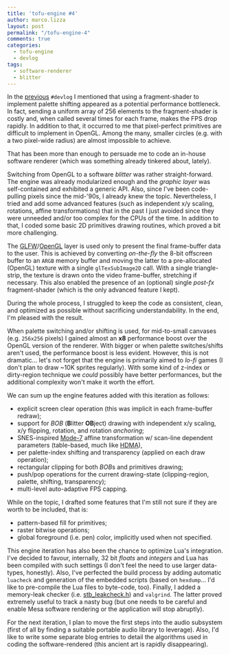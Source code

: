 ```yaml
---
title: 'tofu-engine #4'
author: marco.lizza
layout: post
permalink: "/tofu-engine-4"
comments: true
categories: 
  - tofu-engine
  - devlog
tags: 
  - software-renderer
  - blitter
---
```

In the [previous](/tofu-engine-3) `#devlog` I mentioned that using a fragment-shader to implement palette shifting appeared as a potential performance bottleneck. In fact, sending a uniform array of 256 elements to the fragment-shader is costly and, when called several times for each frame, makes the FPS drop rapidly. In addition to that, it occurred to me that pixel-perfect primitives are difficult to implement in OpenGL. Among the many, smaller circles (e.g. with a two pixel-wide radius) are almost impossible to achieve.

That has been more than enough to persuade me to code an in-house software renderer (which was something already tinkered about, lately).

Switching from OpenGL to a software *blitter* was rather straight-forward. The engine was already modularized enough and the *graphic layer* was self-contained and exhibited a generic API. Also, since I've been code-pulling pixels since the mid-'90s, I already knew the topic. Nevertheless, I tried and add some advanced features (such as independent x/y scaling, rotations, affine transformations) that in the past I just avoided since they were unneeded and/or too complex for the CPUs of the time. In addition to that, I coded some basic 2D primitives drawing routines, which proved a bit more challenging.

The [GLFW](https://www.glfw.org/)/[OpenGL](https://www.opengl.org/) layer is used only to present the final frame-buffer data to the user. This is achieved by converting *on-the-fly* the 8-bit offscreen buffer to an `ARGB` memory buffer and moving the latter to a pre-allocated (OpenGL) texture with a single `glTexSubImage2D` call. With a single triangle-strip, the texture is drawn onto the video frame-buffer, stretching if necessary. This also enabled the presence of an (optional) single *post-fx* fragment-shader (which is the only advanced feature I kept).

During the whole process, I struggled to keep the code as consistent, clean, and optimized as possible without sacrificing understandability. In the end, I'm pleased with the result.

When palette switching and/or shifting is used, for mid-to-small canvases (e.g. `256x256` pixels) I gained almost an **x8** performance boost over the OpenGL version of the renderer. With bigger or when palette switches/shifts aren't used, the performance boost is less evident. However, this is not dramatic... let's not forget that the engine is primarily aimed to *lo-fi* games (I don't plan to draw ~10K sprites regularly). With some kind of z-index or dirty-region technique we *could* possibly have better performances, but the additional complexity won't make it worth the effort.

We can sum up the engine features added with this iteration as follows:

* explicit screen clear operation (this was implicit in each frame-buffer redraw);
* support for *BOB* (**B**litter **OB**ject) drawing with independent x/y scaling, x/y flipping, rotation, and rotation *anchoring*;
* SNES-inspired [Mode-7](https://en.wikipedia.org/wiki/Mode_7) affine transformation w/ scan-line dependent parameters (table-based, much like [HDMA](https://wiki.superfamicom.org/grog's-guide-to-dma-and-hdma-on-the-snes)),
* per palette-index shifting and transparency (applied on each draw operation);
* rectangular clipping for both *BOB*s and primitives drawing;
* push/pop operations for the current drawing-state (clipping-region, palette, shifting, transparency);
* multi-level auto-adaptive FPS capping.

While on the topic, I drafted some features that I'm still not sure if they are worth to be included, that is:

* pattern-based fill for primitives;
* raster bitwise operations;
* global foreground (i.e. pen) color, implicitly used when not specified.

This engine iteration has also been the chance to optimize Lua's integration. I've decided to favour, internally, 32 bit *floats* and *integers* and Lua has been compiled with such settings (I don't feel the need to use larger data-types, honestly). Also, I've perfected the build process by adding automatic `luacheck` and generation of the embedded scripts (based on `hexdump`... I'd like to pre-compile the Lua files to byte-code, too). Finally, I added a memory-leak checker (i.e. [stb_leakcheck.h](https://github.com/nothings/stb/blob/master/stb_leakcheck.h)) and `valgrind`. The latter proved extremely useful to track a nasty bug (but one needs to be careful and enable Mesa software rendering or the application will stop abruptly).

For the next iteration, I plan to move the first steps into the audio subsystem (first of all by finding a suitable portable audio library to leverage). Also, I'd like to write some separate blog entries to detail the algorithms used in coding the software-rendered (this ancient art is rapidly disappearing).
